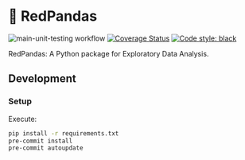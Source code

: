 # 🐼 RedPandas

![main-unit-testing workflow](https://github.com/adocquin/redpandas/actions/workflows/main-unit-testing.yaml/badge.svg)
[![Coverage Status](https://coveralls.io/repos/github/adocquin/redpandas/badge.svg)](https://coveralls.io/github/adocquin/redpandas)
[![Code style: black](https://img.shields.io/badge/code%20style-black-000000.svg)](https://github.com/psf/black)

RedPandas: A Python package for Exploratory Data Analysis.

## Development

### Setup

Execute:

```bash
pip install -r requirements.txt
pre-commit install
pre-commit autoupdate
```
